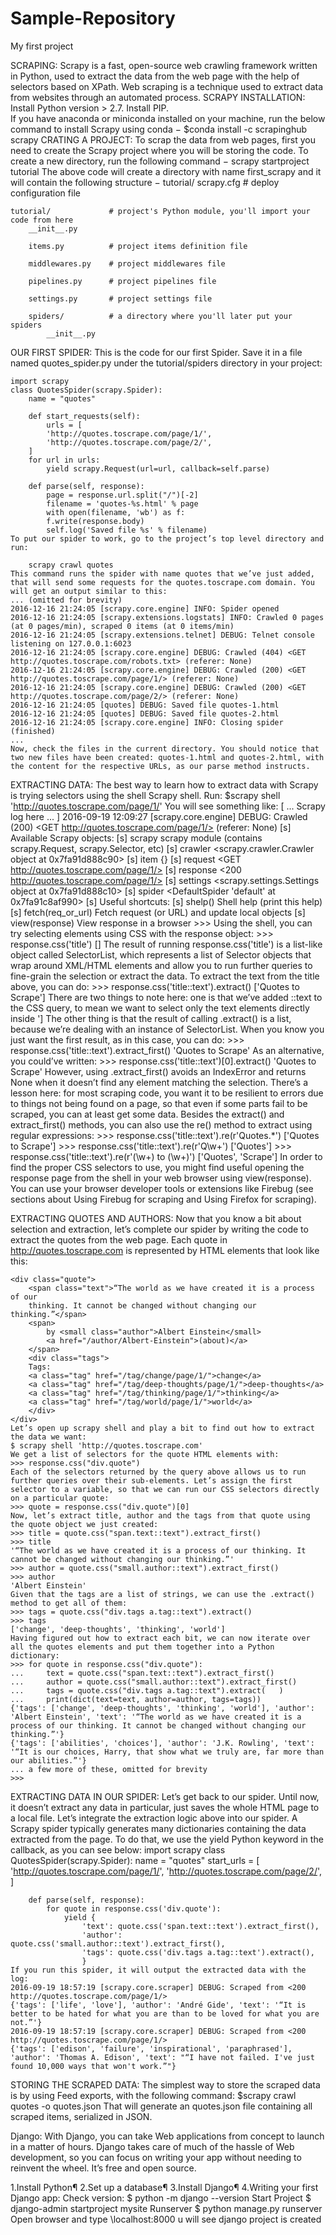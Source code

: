 # Sample-Repository
My first project 

SCRAPING:
	Scrapy is a fast, open-source web crawling framework written in Python, used to extract the data from the web page with the help of selectors based on XPath.
	Web scraping is a technique used to extract data from websites through an automated process.
SCRAPY INSTALLATION:
	Install Python version > 2.7.
	Install PIP.	
	If you have anaconda or miniconda installed on your machine, run the below command to install Scrapy using conda −
	$conda install -c scrapinghub scrapy 
CRATING A PROJECT:
	To scrap the data from web pages, first you need to create the Scrapy project where you will be storing the code. To create a new directory, run the following command −
	scrapy startproject tutorial
	The above code will create a directory with name first_scrapy and it will contain the following structure −
	tutorial/
    scrapy.cfg            # deploy configuration file

    tutorial/             # project's Python module, you'll import your code from here
        __init__.py

        items.py          # project items definition file

        middlewares.py    # project middlewares file

        pipelines.py      # project pipelines file

        settings.py       # project settings file

        spiders/          # a directory where you'll later put your spiders
            __init__.py
OUR FIRST SPIDER:
	This is the code for our first Spider. Save it in a file named quotes_spider.py under the tutorial/spiders directory in your project:

	import scrapy
	class QuotesSpider(scrapy.Spider):
		name = "quotes"

		def start_requests(self):
			urls = [
			'http://quotes.toscrape.com/page/1/',
            'http://quotes.toscrape.com/page/2/',
        ]
        for url in urls:
            yield scrapy.Request(url=url, callback=self.parse)

		def parse(self, response):
			page = response.url.split("/")[-2]
			filename = 'quotes-%s.html' % page
			with open(filename, 'wb') as f:
			f.write(response.body)
			self.log('Saved file %s' % filename)
	To put our spider to work, go to the project’s top level directory and run:

		scrapy crawl quotes
	This command runs the spider with name quotes that we’ve just added, that will send some requests for the quotes.toscrape.com domain. You will get an output similar to this:
	... (omitted for brevity)
	2016-12-16 21:24:05 [scrapy.core.engine] INFO: Spider opened
	2016-12-16 21:24:05 [scrapy.extensions.logstats] INFO: Crawled 0 pages (at 0 pages/min), scraped 0 items (at 0 items/min)
	2016-12-16 21:24:05 [scrapy.extensions.telnet] DEBUG: Telnet console listening on 127.0.0.1:6023
	2016-12-16 21:24:05 [scrapy.core.engine] DEBUG: Crawled (404) <GET http://quotes.toscrape.com/robots.txt> (referer: None)
	2016-12-16 21:24:05 [scrapy.core.engine] DEBUG: Crawled (200) <GET http://quotes.toscrape.com/page/1/> (referer: None)
	2016-12-16 21:24:05 [scrapy.core.engine] DEBUG: Crawled (200) <GET http://quotes.toscrape.com/page/2/> (referer: None)
	2016-12-16 21:24:05 [quotes] DEBUG: Saved file quotes-1.html
	2016-12-16 21:24:05 [quotes] DEBUG: Saved file quotes-2.html
	2016-12-16 21:24:05 [scrapy.core.engine] INFO: Closing spider (finished)
	...
	Now, check the files in the current directory. You should notice that two new files have been created: quotes-1.html and quotes-2.html, with the content for the respective URLs, as our parse method instructs.

EXTRACTING DATA:
	The best way to learn how to extract data with Scrapy is trying selectors using the shell Scrapy shell. Run:
	$scrapy shell 'http://quotes.toscrape.com/page/1/'
	You will see something like:
	[ ... Scrapy log here ... ]
	2016-09-19 12:09:27 [scrapy.core.engine] DEBUG: Crawled (200) <GET http://quotes.toscrape.com/page/1/> (referer: None)
	[s] Available Scrapy objects:
	[s]   scrapy     scrapy module (contains scrapy.Request, scrapy.Selector, etc)
	[s]   crawler    <scrapy.crawler.Crawler object at 0x7fa91d888c90>
	[s]   item       {}
	[s]   request    <GET http://quotes.toscrape.com/page/1/>
	[s]   response   <200 http://quotes.toscrape.com/page/1/>
	[s]   settings   <scrapy.settings.Settings object at 0x7fa91d888c10>
	[s]   spider     <DefaultSpider 'default' at 0x7fa91c8af990>
	[s] Useful shortcuts:
	[s]   shelp()           Shell help (print this help)
	[s]   fetch(req_or_url) Fetch request (or URL) and update local objects
	[s]   view(response)    View response in a browser
	>>>
	Using the shell, you can try selecting elements using CSS with the response object:
	>>> response.css('title')
	[<Selector xpath='descendant-or-self::title' data='<title>Quotes to Scrape</title>'>]
	The result of running response.css('title') is a list-like object called SelectorList, which represents a list of Selector objects that wrap around XML/HTML elements and allow you to run further queries to fine-grain the selection or extract the data.
	To extract the text from the title above, you can do:
	>>> response.css('title::text').extract()
	['Quotes to Scrape']
	There are two things to note here: one is that we’ve added ::text to the CSS query, to mean we want to select only the text elements directly inside <title> element. If we don’t specify ::text, we’d get the full title element, including its tags:
	>>> response.css('title').extract()
	['<title>Quotes to Scrape</title>']
	The other thing is that the result of calling .extract() is a list, because we’re dealing with an instance of SelectorList. When you know you just want the first result, as in this case, you can do:
	>>> response.css('title::text').extract_first()
	'Quotes to Scrape'
	As an alternative, you could’ve written:
	>>> response.css('title::text')[0].extract()
	'Quotes to Scrape'
	However, using .extract_first() avoids an IndexError and returns None when it doesn’t find any element matching the selection.
	There’s a lesson here: for most scraping code, you want it to be resilient to errors due to things not being found on a page, so that even if some parts fail to be scraped, you can at least get some data.
	Besides the extract() and extract_first() methods, you can also use the re() method to extract using regular expressions:
	>>> response.css('title::text').re(r'Quotes.*')
	['Quotes to Scrape']
	>>> response.css('title::text').re(r'Q\w+')
	['Quotes']
	>>> response.css('title::text').re(r'(\w+) to (\w+)')
	['Quotes', 'Scrape']
	In order to find the proper CSS selectors to use, you might find useful opening the response page from the shell in your web browser using view(response). You can use your browser developer tools or extensions like Firebug (see sections about Using Firebug for scraping and Using Firefox for scraping).
	
EXTRACTING QUOTES AND AUTHORS:
	Now that you know a bit about selection and extraction, let’s complete our spider by writing the code to extract the quotes from the web page.
	Each quote in http://quotes.toscrape.com is represented by HTML elements that look like this:

	<div class="quote">
		<span class="text">“The world as we have created it is a process of our
		thinking. It cannot be changed without changing our thinking.”</span>
		<span>
			by <small class="author">Albert Einstein</small>
			<a href="/author/Albert-Einstein">(about)</a>
		</span>
		<div class="tags">
        Tags:
        <a class="tag" href="/tag/change/page/1/">change</a>
        <a class="tag" href="/tag/deep-thoughts/page/1/">deep-thoughts</a>
        <a class="tag" href="/tag/thinking/page/1/">thinking</a>
        <a class="tag" href="/tag/world/page/1/">world</a>
		</div>
	</div>
	Let’s open up scrapy shell and play a bit to find out how to extract the data we want:
	$ scrapy shell 'http://quotes.toscrape.com'
	We get a list of selectors for the quote HTML elements with:
	>>> response.css("div.quote")
	Each of the selectors returned by the query above allows us to run further queries over their sub-elements. Let’s assign the first selector to a variable, so that we can run our CSS selectors directly on a particular quote:
	>>> quote = response.css("div.quote")[0]
	Now, let’s extract title, author and the tags from that quote using the quote object we just created:
	>>> title = quote.css("span.text::text").extract_first()
	>>> title
	'“The world as we have created it is a process of our thinking. It cannot be changed without changing our thinking.”'
	>>> author = quote.css("small.author::text").extract_first()
	>>> author
	'Albert Einstein'
	Given that the tags are a list of strings, we can use the .extract() method to get all of them:
	>>> tags = quote.css("div.tags a.tag::text").extract()
	>>> tags
	['change', 'deep-thoughts', 'thinking', 'world']
	Having figured out how to extract each bit, we can now iterate over all the quotes elements and put them together into a Python dictionary:
	>>> for quote in response.css("div.quote"):
	...     text = quote.css("span.text::text").extract_first()
	...     author = quote.css("small.author::text").extract_first()
	...     tags = quote.css("div.tags a.tag::text").extract(	)
	...     print(dict(text=text, author=author, tags=tags))
	{'tags': ['change', 'deep-thoughts', 'thinking', 'world'], 'author': 'Albert Einstein', 'text': '“The world as we have created it is a process of our thinking. It cannot be changed without changing our thinking.”'}
	{'tags': ['abilities', 'choices'], 'author': 'J.K. Rowling', 'text': '“It is our choices, Harry, that show what we truly are, far more than our abilities.”'}
    ... a few more of these, omitted for brevity
	>>>
EXTRACTING DATA IN OUR SPIDER:
	Let’s get back to our spider. Until now, it doesn’t extract any data in particular, just saves the whole HTML page to a local file. Let’s integrate the extraction logic above into our spider.
	A Scrapy spider typically generates many dictionaries containing the data extracted from the page. To do that, we use the yield Python keyword in the callback, as you can see below:
	import scrapy
	class QuotesSpider(scrapy.Spider):
		name = "quotes"
		start_urls = [
			'http://quotes.toscrape.com/page/1/',
			'http://quotes.toscrape.com/page/2/',
				]

		def parse(self, response):
			for quote in response.css('div.quote'):
				yield {
					'text': quote.css('span.text::text').extract_first(),
					'author': quote.css('small.author::text').extract_first(),
					'tags': quote.css('div.tags a.tag::text').extract(),
					}
	If you run this spider, it will output the extracted data with the log:
	2016-09-19 18:57:19 [scrapy.core.scraper] DEBUG: Scraped from <200 http://quotes.toscrape.com/page/1/>
	{'tags': ['life', 'love'], 'author': 'André Gide', 'text': '“It is better to be hated for what you are than to be loved for what you are not.”'}
	2016-09-19 18:57:19 [scrapy.core.scraper] DEBUG: Scraped from <200 http://quotes.toscrape.com/page/1/>
	{'tags': ['edison', 'failure', 'inspirational', 'paraphrased'], 'author': 'Thomas A. Edison', 'text': "“I have not failed. I've just found 10,000 ways that won't work.”"}
STORING THE SCRAPED DATA:
	The simplest way to store the scraped data is by using Feed exports, with the following command:
	$scrapy crawl quotes -o quotes.json
	That will generate an quotes.json file containing all scraped items, serialized in JSON.
	
Django:
With Django, you can take Web applications from concept to launch in a matter of hours. Django takes care of much of the hassle of Web development, so you can focus on writing your app without needing to reinvent the wheel. It’s free and open source.

1.Install Python¶
2.Set up a database¶
3.Install Django¶
4.Writing your first Django app:
	Check version:
	$ python -m django --version
	Start Project
	$ django-admin startproject mysite
    Runserver
	$ python manage.py runserver
	Open browser and type \\localhost:8000
	u will see django project is created


